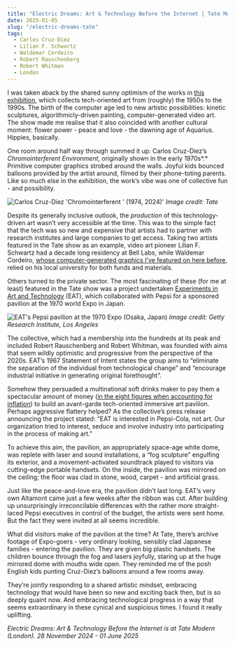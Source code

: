```yaml
---
title: "Electric Dreams: Art & Technology Before the Internet | Tate Modern"
date: 2025-01-05
slug: "/electric-dreams-tate"
tags:
  - Carlos Cruz-Diez
  - Lilian F. Schwartz
  - Waldemar Cordeiro
  - Robert Rauschenberg
  - Robert Whitman
  - London
---
```


I was taken aback by the shared sunny optimism of the works in [this exhibition](https://www.tate.org.uk/whats-on/tate-modern/electric-dreams), which collects tech-oriented art from (roughly) the 1950s to the 1990s. The birth of the computer age led to new artistic possibilities: kinetic sculptures, algorithmicly-driven painting, computer-generated video art. The show made me realise that it also coincided with another cultural moment: flower power - peace and love - the dawning age of Aquarius. Hippies, basically.

One room around half way through summed it up: Carlos Cruz-Diez’s _Chromointerferent Environment_, originally shown in the early 1970s*.* Primitive computer graphics strobed around the walls. Joyful kids bounced balloons provided by the artist around, filmed by their phone-toting parents. Like so much else in the exhibition, the work’s vibe was one of collective fun - and possibility.

![Carlos Cruz-Diez 'Chromointerferent ' (1974, 2024)'](/electric-dreams-tate-1.jpg)
_Image credit: Tate_

Despite its generally inclusive outlook, the _production_ of this technology-driven art wasn’t very accessible at the time. This was to the simple fact that the tech was so new and expensive that artists had to partner with research institutes and large companies to get access. Taking two artists featured in the Tate show as an example, video art pioneer Lilian F. Schwartz had a decade long residency at Bell Labs, while Waldemar Cordeiro, [whose computer-generated graphics I’ve featured on here before](https://artangled.com/posts/cordeiro-mayor/), relied on his local university for both funds and materials.

Others turned to the private sector. The most fascinating of these (for me at least) featured in the Tate show was a project undertaken [Experiments in Art and Technology](https://www.tate.org.uk/art/art-terms/e/experiments-art-and-technology-eat) (EAT), which collaborated with Pepsi for a sponsored pavilion at the 1970 world Expo in Japan.

![EAT's Pepsi pavilion at the 1970 Expo (Osaka, Japan)](/electric-dreams-tate-2.jpeg)
_Image credit: Getty Research Institute, Los Angeles_

The collective, which had a membership into the hundreds at its peak and included Robert Rauschenberg and Robert Whitman, was founded with aims that seem wildly optimistic and progressive from the perspective of the 2020s. EAT’s 1967 Statement of Intent states the group aims to “eliminate the separation of the individual from technological change” and “encourage industrial initiative in generating original forethought”.

Somehow they persuaded a multinational soft drinks maker to pay them a spectacular amount of money ([in the eight figures when accounting for inflation](https://spectrum.ieee.org/when-artists-engineers-and-pepsico-collaborated-then-clashed-at-the-1970-worlds-fair)) to build an avant-garde tech-oriented immersive art pavilion. Perhaps aggressive flattery helped? As the collective’s press release announcing the project stated: “EAT is interested in Pepsi-Cola, not art. Our organization tried to interest, seduce and involve industry into participating in the process of making art.”

To achieve this aim, the pavilion, an appropriately space-age white dome, was replete with laser and sound installations, a “fog sculpture” engulfing its exterior, and a movement-activated soundtrack played to visitors via cutting-edge portable handsets. On the inside, the pavilion was mirrored on the ceiling; the floor was clad in stone, wood, carpet - and artificial grass.

Just like the peace-and-love era, the pavilion didn’t last long. EAT’s very own Altamont came just a few weeks after the ribbon was cut. After building up unsurprisingly irreconcilable differences with the rather more straight-laced Pepsi executives in control of the budget, the artists were sent home. But the fact they were invited at all seems incredible.

What did visitors make of the pavilion at the time? At Tate, there’s archive footage of Expo-goers - very ordinary looking, sensibly clad Japanese families - entering the pavilion. They are given big plastic handsets. The children bounce through the fog and lasers joyfully, staring up at the huge mirrored dome with mouths wide open. They reminded me of the posh English kids punting Cruz-Diez’s balloons around a few rooms away.

They’re jointly responding to a shared artistic mindset, embracing technology that would have been so new and exciting back then, but is so deeply quaint now. And embracing technological progress in a way that seems extraordinary in these cynical and suspicious times. I found it really uplifting.

_Electric Dreams: Art & Technology Before the Internet is at Tate Modern (London). 28 November 2024 - 01 June 2025_
